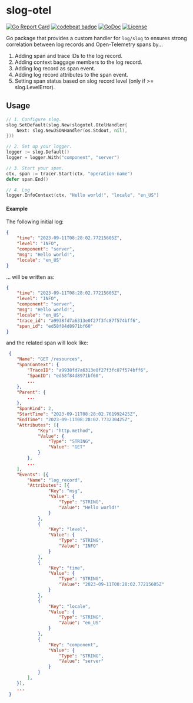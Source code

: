 # slog-otel
[![Go Report Card](https://goreportcard.com/badge/github.com/remychantenay/slog-otel)](https://goreportcard.com/report/github.com/remychantenay/slog-otel)
[![codebeat badge](https://codebeat.co/badges/60d273d3-08e6-4f48-9c35-86ab75fc1924)](https://codebeat.co/projects/github-com-remychantenay-slog-otel-main)
[![GoDoc](https://godoc.org/github.com/remychantenay/slog-otel?status.svg)](https://godoc.org/github.com/remychantenay/slog-otel)
[![License](https://img.shields.io/badge/License-Apache%202.0-blue.svg)](https://opensource.org/licenses/Apache-2.0)

Go package that provides a custom handler for `log/slog` to ensures strong correlation between log records and Open-Telemetry spans by...

1. Adding span and trace IDs to the log record.
2. Adding context baggage members to the log record.
3. Adding log record as span event.
4. Adding log record attributes to the span event.
5. Setting span status based on slog record level (only if >= slog.LevelError).

## Usage
```go
// 1. Configure slog.
slog.SetDefault(slog.New(slogotel.OtelHandler{
	Next: slog.NewJSONHandler(os.Stdout, nil),
}))

// 2. Set up your logger.
logger := slog.Default()
logger = logger.With("component", "server")

// 3. Start your span.
ctx, span := tracer.Start(ctx, "operation-name")
defer span.End()

// 4. Log
logger.InfoContext(ctx, "Hello world!", "locale", "en_US")
```

#### Example
The following initial log:
```json
{
	"time": "2023-09-11T08:28:02.77215605Z",
	"level": "INFO",
	"component": "server",
	"msg": "Hello world!",
	"locale": "en_US"
}
```
... will be written as:
```json
{
	"time": "2023-09-11T08:28:02.77215605Z",
	"level": "INFO",
	"component": "server",
	"msg": "Hello world!",
	"locale": "en_US",
	"trace_id": "a9938fd7a6313e0f27f3fc87f574bff6",
	"span_id": "ed58f84d8971bf60"
}
```

and the related span will look like:
```json
 {
 	"Name": "GET /resources",
 	"SpanContext": {
 		"TraceID": "a9938fd7a6313e0f27f3fc87f574bff6",
 		"SpanID": "ed58f84d8971bf60",
 		...
 	},
 	"Parent": {
 		...
 	},
 	"SpanKind": 2,
 	"StartTime": "2023-09-11T08:28:02.761992425Z",
 	"EndTime": "2023-09-11T08:28:02.773230425Z",
 	"Attributes": [{
 			"Key": "http.method",
 			"Value": {
 				"Type": "STRING",
 				"Value": "GET"
 			}
 		},
		...
 	],
 	"Events": [{
 		"Name": "log_record",
 		"Attributes": [{
 				"Key": "msg",
 				"Value": {
 					"Type": "STRING",
 					"Value": "Hello world!"
 				}
 			},
 			{
 				"Key": "level",
 				"Value": {
 					"Type": "STRING",
 					"Value": "INFO"
 				}
 			},
 			{
 				"Key": "time",
 				"Value": {
 					"Type": "STRING",
 					"Value": "2023-09-11T08:28:02.77215605Z"
 				}
 			},
 			{
 				"Key": "locale",
 				"Value": {
 					"Type": "STRING",
 					"Value": "en_US"
 				}
 			},
 			{
 				"Key": "component",
 				"Value": {
 					"Type": "STRING",
 					"Value": "server"
 				}
 			}
 		],
 	}],
 	...
 }
```

